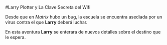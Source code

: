 #Larry Plotter y La Clave Secreta del Wifi

Desde que en *Matrix* hubo un bug, la escuela se encuentra asediada por un virus contra el que **Larry** deberá luchar.

En esta aventura **Larry** se enterara de nuevos detalles sobre el destino que le espera.
